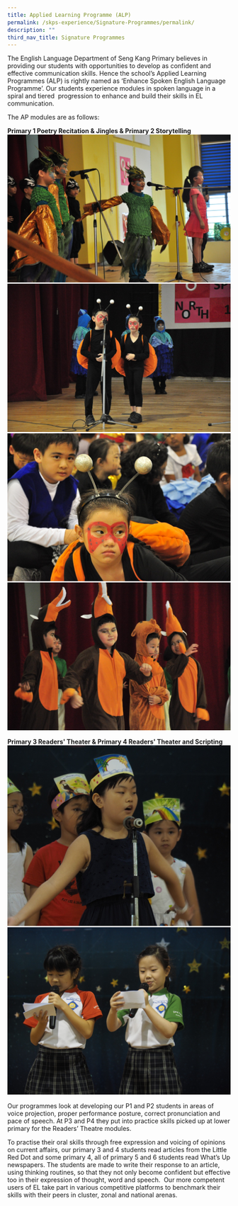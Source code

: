 ```yaml
---
title: Applied Learning Programme (ALP)
permalink: /skps-experience/Signature-Programmes/permalink/
description: ""
third_nav_title: Signature Programmes
---
```

The English Language Department of Seng Kang Primary believes in providing our students with opportunities to develop as confident and effective communication skills. Hence the school’s Applied Learning Programmes (ALP) is rightly named as ‘Enhance Spoken English Language Programme’. Our students experience modules in spoken language in a spiral and tiered  progression to enhance and build their skills in EL communication.

The AP modules are as follows:

**Primary 1 Poetry Recitation & Jingles & Primary 2 Storytelling**
![](/images/SKPSExperienceSubPage/ALP/DSC_0058.jpg)
![](/images/SKPSExperienceSubPage/ALP/DSC_0094.jpg)
![](/images/SKPSExperienceSubPage/ALP/DSC_0148.jpg)
![](/images/SKPSExperienceSubPage/ALP/DSC_0150.jpg)
 
**Primary 3 Readers' Theater & Primary 4 Readers' Theater and Scripting**
![](/images/SKPSExperienceSubPage/ALP/P1010216.jpg)
![](/images/SKPSExperienceSubPage/ALP/P1010020.jpg)

  
Our programmes look at developing our P1 and P2 students in areas of voice projection, proper performance posture, correct pronunciation and pace of speech. At P3 and P4 they put into practice skills picked up at lower primary for the Readers’ Theatre modules. 

To practise their oral skills through free expression and voicing of opinions on current affairs, our primary 3 and 4 students read articles from the Little Red Dot and some primary 4, all of primary 5 and 6 students read What’s Up newspapers. The students are made to write their response to an article, using thinking routines, so that they not only become confident but effective too in their expression of thought, word and speech.  Our more competent users of EL take part in various competitive platforms to benchmark their skills with their peers in cluster, zonal and national arenas.